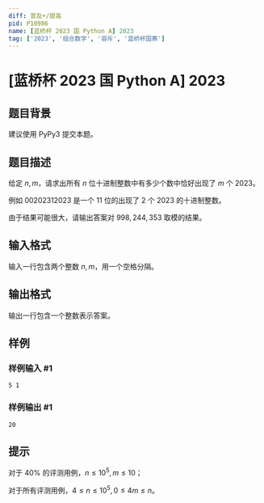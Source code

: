 ```yaml
---
diff: 普及+/提高
pid: P10986
name: [蓝桥杯 2023 国 Python A] 2023
tag: ['2023', '组合数学', '容斥', '蓝桥杯国赛']
---
```

# [蓝桥杯 2023 国 Python A] 2023
## 题目背景

建议使用 PyPy3 提交本题。
## 题目描述

给定 $n, m$，请求出所有 $n$ 位十进制整数中有多少个数中恰好出现了 $m$ 个 $2023$。

例如 $00202312023$ 是一个 $11$ 位的出现了 $2$ 个 $2023$ 的十进制整数。

由于结果可能很大，请输出答案对 $998,244,353$ 取模的结果。



## 输入格式

输入一行包含两个整数 $n,m$，用一个空格分隔。


## 输出格式

输出一行包含一个整数表示答案。
## 样例

### 样例输入 #1
```
5 1
```
### 样例输出 #1
```
20
```
## 提示

对于 $40\%$ 的评测用例，$n \le 10^5,m \le 10$；

对于所有评测用例，$4 \le n \le 10^5,0 \le 4m \le n$。
